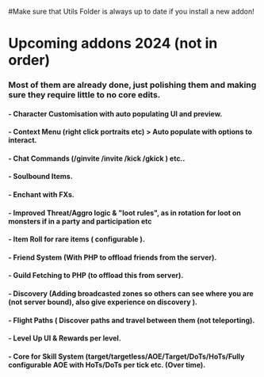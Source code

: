 #Make sure that Utils Folder is always up to date if you install a new addon!

# Upcoming addons 2024 (not in order)
### Most of them are already done, just polishing them and making sure they require little to no core edits.

#### - Character Customisation with auto populating UI and preview.
#### - Context Menu (right click portraits etc) > Auto populate with options to interact.
#### - Chat Commands (/ginvite <name> /invite <name> /kick <name> /gkick <name>) etc..
#### - Soulbound Items.
#### - Enchant with FXs.
#### - Improved Threat/Aggro logic & "loot rules", as in rotation for loot on monsters if in a party and participation etc
#### - Item Roll for rare items ( configurable ).
#### - Friend System (With PHP to offload friends from the server).
#### - Guild Fetching to PHP (to offload this from server).
#### - Discovery (Adding broadcasted zones so others can see where you are (not server bound), also give experience on discovery ).
#### - Flight Paths ( Discover paths and travel between them (not teleporting).
#### - Level Up UI & Rewards per level.
#### - Core for Skill System (target/targetless/AOE/Target/DoTs/HoTs/Fully configurable AOE with HoTs/DoTs per tick etc. (Over time).
